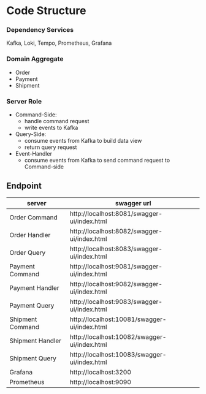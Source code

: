 # Code Structure

### Dependency Services
Kafka, Loki, Tempo, Prometheus, Grafana
### Domain Aggregate
- Order
- Payment
- Shipment
### Server Role
- Command-Side:
    - handle command request
    - write events to Kafka
- Query-Side:
    - consume events from Kafka to build data view
    - return query request
- Event-Handler
    - consume events from Kafka to send command request to Command-side

## Endpoint

| server           | swagger url                                  |
|------------------|----------------------------------------------|
| Order Command    | http://localhost:8081/swagger-ui/index.html  |
| Order Handler    | http://localhost:8082/swagger-ui/index.html  |
| Order Query      | http://localhost:8083/swagger-ui/index.html  |
| Payment Command  | http://localhost:9081/swagger-ui/index.html  |
| Payment Handler  | http://localhost:9082/swagger-ui/index.html  |
| Payment Query    | http://localhost:9083/swagger-ui/index.html  |
| Shipment Command | http://localhost:10081/swagger-ui/index.html |
| Shipment Handler | http://localhost:10082/swagger-ui/index.html |
| Shipment Query   | http://localhost:10083/swagger-ui/index.html |
| Grafana          | http://localhost:3200                        |
| Prometheus       | http://localhost:9090                        |